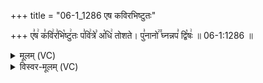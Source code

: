+++
title = "06-1_1286 एष कविरभिष्टुतः"

+++
ए꣣ष꣢ क꣣वि꣢र꣣भि꣡ष्टु꣢तः प꣣वि꣢त्रे꣣ अ꣡धि꣢ तोशते। पु꣣नानो꣢꣫ घ्नन्नप꣣ द्वि꣡षः꣢ ॥ 06-1:1286 ॥

<details><summary>मूलम् (VC)</summary>

ए꣣ष꣢ क꣣वि꣢र꣣भि꣡ष्टु꣢तः प꣣वि꣢त्रे꣣ अ꣡धि꣢ तोशते । पु꣣ना꣢꣫नो घ्नन्नप꣣ द्वि꣡षः꣢ ॥१२८६॥
</details>

<details><summary>विस्वर-मूलम् (VC)</summary>

एष कविरभिष्टुतः पवित्रे अधि तोशते । पुनानो घ्नन्नप द्विषः ॥१२८६॥
</details>